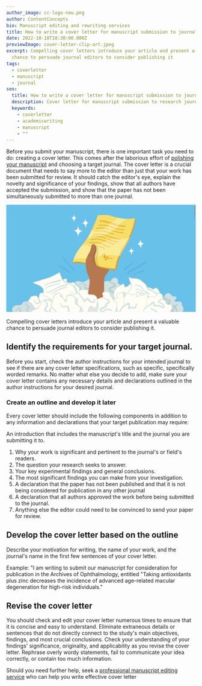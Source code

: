 ```yaml
---
author_image: cc-logo-new.png
author: ContentConcepts
bio: Manuscript editing and rewriting services
title: How to write a cover letter for manuscript submission to journals?
date: 2022-10-18T18:30:00.000Z
previewImage: cover-letter-clip-art.jpeg
excerpt: Compelling cover letters introduce your article and present a valuable
  chance to persuade journal editors to consider publishing it
tags:
  - coverletter
  - manuscript
  - journal
seo:
  title: How to write a cover letter for manuscript submission to journals?
  description: Cover letter for manuscript submission to research journals
  keywords:
    - coverletter
    - academicwriting
    - manuscript
    - ""
---
```

 Before you submit your manuscript, there is one important task you need to do: creating a cover letter. This comes after the laborious effort of [polishing your manuscript](https://contentconcepts.in/services/academic_editing/manuscript_editing) and choosing a target journal. The cover letter is a crucial document that needs to say more to the editor than just that your work has been submitted for review. It should catch the editor's eye, explain the novelty and significance of your findings, show that all authors have accepted the submission, and show that the paper has not been simultaneously submitted to more than one journal. 

![cover letter for journal submission](cover-letter-clip-art.jpeg "tips for writing cover letter")



Compelling cover letters introduce your article and present a valuable chance to persuade journal editors to consider publishing it.

## **Identify the requirements for your target journal.**

Before you start, check the author instructions for your intended journal to see if there are any cover letter specifications, such as specific, specifically worded remarks. No matter what else you decide to add, make sure your cover letter contains any necessary details and declarations outlined in the author instructions for your desired journal.

### **Create an outline and develop it later**

Every cover letter should include the following components in addition to any information and declarations that your target publication may require:

An introduction that includes the manuscript's title and the journal you are submitting it to.

1. Why your work is significant and pertinent to the journal's or field's readers.
2. The question your research seeks to answer.
3. Your key experimental findings and general conclusions.
4. The most significant findings you can make from your investigation.
5. A declaration that the paper has not been published and that it is not being considered for publication in any other journal
6. A declaration that all authors approved the work before being submitted to the journal.
7. Anything else the editor could need to be convinced to send your paper for review.

## Develop the cover letter based on the outline

Describe your motivation for writing, the name of your work, and the journal's name in the first few sentences of your cover letter.

Example: "I am writing to submit our manuscript for consideration for publication in the Archives of Ophthalmology, entitled "Taking antioxidants plus zinc decreases the incidence of advanced age-related macular degeneration for high-risk individuals."

## Revise the cover letter

You should check and edit your cover letter numerous times to ensure that it is concise and easy to understand. Eliminate extraneous details or sentences that do not directly connect to the study's main objectives, findings, and most crucial conclusions. Check your understanding of your findings' significance, originality, and applicability as you revise the cover letter. Rephrase overly wordy statements, fail to communicate your idea correctly, or contain too much information.

S﻿hould you need further help, seek a [professional manuscript editing service](https://contentconcepts.in/) who can help you write effective cover letter